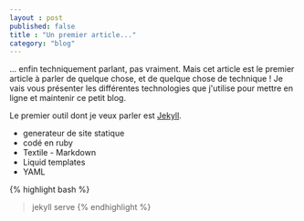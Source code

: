 ```yaml
---
layout : post
published: false
title : "Un premier article..."
category: "blog"
---
```


... enfin techniquement parlant, pas vraiment. Mais cet article est le premier article à parler de quelque chose, et de quelque chose de technique ! Je vais vous présenter les différentes technologies que j'utilise pour mettre en ligne et maintenir ce petit blog.

Le premier outil dont je veux parler est [Jekyll](http://jekyllrb.com/). 

- generateur de site statique
- codé en ruby
- Textile - Markdown
- Liquid templates
- YAML

{% highlight bash %}
> jekyll serve
{% endhighlight %}
